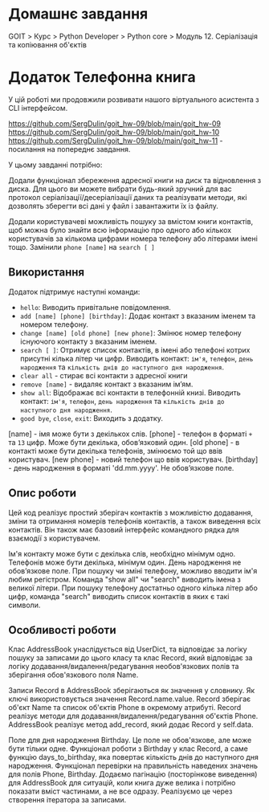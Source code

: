 # Домашнє завдання

GOIT > Курс > Python Developer > Python core > Модуль 12. Серіалізація та копіювання об'єктів


# Додаток Телефонна книга

У цій роботі ми продовжили розвивати нашого віртуального асистента з CLI інтерфейсом.

https://github.com/SergDulin/goit_hw-09/blob/main/goit_hw-09
https://github.com/SergDulin/goit_hw-09/blob/main/goit_hw-10
https://github.com/SergDulin/goit_hw-09/blob/main/goit_hw-11 - посилання на попереднє завдання.

У цьому завданні потрібно:

Додали функціонал збереження адресної книги на диск та відновлення з диска. Для цього ви можете вибрати будь-який зручний для вас протокол серіалізації/десеріалізації даних та реалізувати методи, які дозволять зберегти всі дані у файл і завантажити їх із файлу.

Додали користувачеві можливість пошуку за вмістом книги контактів, щоб можна було знайти всю інформацію про одного або кількох користувачів за кількома цифрами номера телефону або літерами імені тощо. Замінили `phone [name]` на  `search [ ]`

## Використання

Додаток підтримує наступні команди:
- `hello`: Виводить привітальне повідомлення.
- `add [name] [phone] [birthday]`: Додає контакт з вказаним іменем та номером телефону.
- `change [name] [old phone] [new phone]`: Змінює номер телефону існуючого контакту з вказаним іменем.
- `search [ ]`: Отримує список контактів, в імені або телефоні котрих присутні кілька літер чи цифр. Виводить контакт: `ім'я`, `телефон`, `день народження` та `кількість днів до наступного дня народження`.
- `clear all` - стирає всі контакти з адресної книги
- `remove [name]` - видаляє контакт  з вказаним ім’ям. 
- `show all`: Відображає всі контакти в телефонній книзі. Виводить контакт: `ім'я`, `телефон`, `день народження` та `кількість днів до наступного дня народження`. 
- `good bye`, `close`, `exit`: Виходить з додатку.

[name] - імя може бути з декількох слів.
[phone] - телефон в форматі `+` та `13` цифр. Може бути декілька, обов’язковий один.
[old phone] - в контакті може бути декілька телефонів, змінюємо той що ввів користувач.
[new phone] - новий телефон що ввів користувач.
[birthday] - день народження в форматі 'dd.mm.yyyy'. Не обов’язкове поле.

## Опис роботи 

Цей код реалізує простий зберігач контактів з можливістю додавання, зміни та отримання номерів телефонів контактів, а також виведення всіх контактів. Він також має базовий інтерфейс командного рядка для взаємодії з користувачем.

Ім'я контакту може бути с декілька слів, необхідно мінімум одно.
Телефонів може бути декілька, мінімум один.
День народження не обов’язкове поле.
При пошуку чи зміні телефону, можливо вводити ім'я любим регістром. Команда "show all" чи "search" виводить імена з великої літери.
При пошуку телефону достатньо одного кілька літер або цифр, команда "search" виводить список контактів в яких є такі символи.

## Особливості роботи

Клас AddressBook унаслідується від UserDict, та відповідає за логіку пошуку за записами до цього класу та 
клас Record, який відповідає за логіку додавання/видалення/редагування необов'язкових полів та зберігання обов'язкового поля Name.

Записи Record в AddressBook зберігаються як значення у словнику. Як ключі використовується значення Record.name.value.
Record зберігає об'єкт Name та список об'єктів Phone в окремому атрибуті.
Record реалізує методи для додавання/видалення/редагування об'єктів Phone.
AddressBook реалізує метод add_record, який додає Record у self.data.

Поле для дня народження Birthday. Це поле не обов'язкове, але може бути тільки одне.
Функціонал роботи з Birthday у клас Record, а саме функцію days_to_birthday, яка повертає кількість днів до наступного дня народження.
Функціонал перевірки на правильність наведених значень для полів Phone, Birthday.
Додаємо пагінацію (посторінкове виведення) для AddressBook для ситуацій, коли книга дуже велика і потрібно показати вміст частинами, а не все одразу. Реалізуємо це через створення ітератора за записами.

